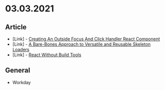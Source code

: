 # 03.03.2021

## Article

- \[Link\] - [Creating An Outside Focus And Click Handler React Component](https://www.smashingmagazine.com/2021/03/outside-focus-click-handler-react-component/)
- \[Link\] - [A Bare-Bones Approach to Versatile and Reusable Skeleton Loaders](https://css-tricks.com/a-bare-bones-approach-to-versatile-and-reusable-skeleton-loaders/)
- \[Link\] - [React Without Build Tools](https://css-tricks.com/react-without-build-tools/)

## General

- Workday
